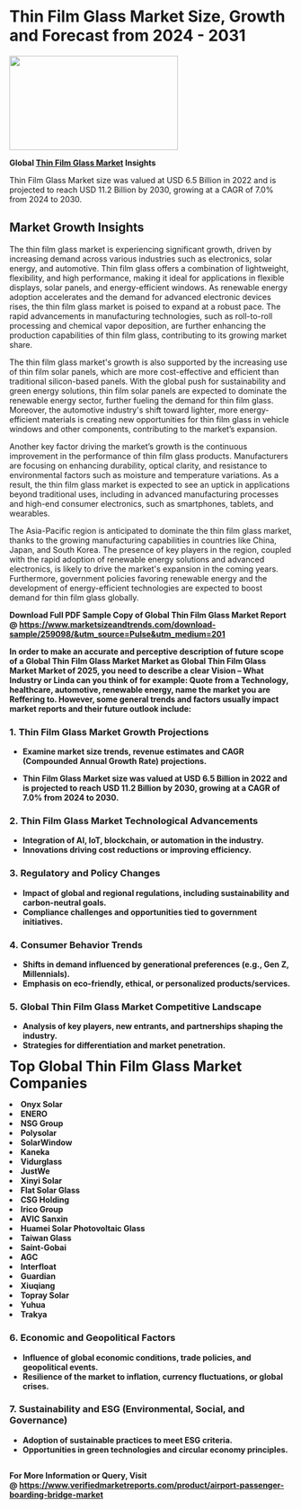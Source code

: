 <H1>Thin Film Glass Market Size, Growth and Forecast from 2024 - 2031</H1><img class="aligncenter size-medium wp-image-584254" src="https://thirdeyenews.in/wp-content/uploads/2024/09/Global-Market-Research-300x168.jpeg" alt="" width="300" height="168" /><p><strong>Global&nbsp;<a href="https://www.marketsizeandtrends.com/download-sample/259098/&amp;utm_source=Pulse&amp;utm_medium=201">Thin Film Glass Market</a> Insights</strong></p><p>Thin Film Glass Market size was valued at USD 6.5 Billion in 2022 and is projected to reach USD 11.2 Billion by 2030, growing at a CAGR of 7.0% from 2024 to 2030.</p><p><h2>Market Growth Insights</h2> <p>The thin film glass market is experiencing significant growth, driven by increasing demand across various industries such as electronics, solar energy, and automotive. Thin film glass offers a combination of lightweight, flexibility, and high performance, making it ideal for applications in flexible displays, solar panels, and energy-efficient windows. As renewable energy adoption accelerates and the demand for advanced electronic devices rises, the thin film glass market is poised to expand at a robust pace. The rapid advancements in manufacturing technologies, such as roll-to-roll processing and chemical vapor deposition, are further enhancing the production capabilities of thin film glass, contributing to its growing market share.</p> <p><strong></strong></p> <p>The thin film glass market's growth is also supported by the increasing use of thin film solar panels, which are more cost-effective and efficient than traditional silicon-based panels. With the global push for sustainability and green energy solutions, thin film solar panels are expected to dominate the renewable energy sector, further fueling the demand for thin film glass. Moreover, the automotive industry's shift toward lighter, more energy-efficient materials is creating new opportunities for thin film glass in vehicle windows and other components, contributing to the market’s expansion.</p> <p>Another key factor driving the market’s growth is the continuous improvement in the performance of thin film glass products. Manufacturers are focusing on enhancing durability, optical clarity, and resistance to environmental factors such as moisture and temperature variations. As a result, the thin film glass market is expected to see an uptick in applications beyond traditional uses, including in advanced manufacturing processes and high-end consumer electronics, such as smartphones, tablets, and wearables.</p> <p>The Asia-Pacific region is anticipated to dominate the thin film glass market, thanks to the growing manufacturing capabilities in countries like China, Japan, and South Korea. The presence of key players in the region, coupled with the rapid adoption of renewable energy solutions and advanced electronics, is likely to drive the market's expansion in the coming years. Furthermore, government policies favoring renewable energy and the development of energy-efficient technologies are expected to boost demand for thin film glass globally.</p> <p><strong></p><p><span class=""><strong>Download Full PDF Sample Copy of Global Thin Film Glass Market Report</strong> @ <a href="https://www.marketsizeandtrends.com/download-sample/259098/&amp;utm_source=Pulse&amp;utm_medium=201" target="_blank">https://www.marketsizeandtrends.com/download-sample/259098/&amp;utm_source=Pulse&amp;utm_medium=201</a></span></p><p>In order to make an accurate and perceptive description of future scope of a Global&nbsp;Thin Film Glass Market Market as Global&nbsp;Thin Film Glass Market Market of 2025, you need to describe a clear Vision &ndash; What Industry or Linda can you think of for example: Quote from a Technology, healthcare, automotive, renewable energy, name the market you are Reffering to. However, some general trends and factors usually impact market reports and their future outlook include:</p><h3>1.&nbsp;<strong>Thin Film Glass Market Growth Projections</strong></h3><ul><li>Examine market size trends, revenue estimates and CAGR (Compounded Annual Growth Rate) projections.</li><li><p>Thin Film Glass Market size was valued at USD 6.5 Billion in 2022 and is projected to reach USD 11.2 Billion by 2030, growing at a CAGR of 7.0% from 2024 to 2030.</p></li></ul><h3>2.&nbsp;<strong>Thin Film Glass Market Technological Advancements</strong></h3><ul><li>Integration of AI, IoT, blockchain, or automation in the industry.</li><li>Innovations driving cost reductions or improving efficiency.</li></ul><h3>3.&nbsp;<strong>Regulatory and Policy Changes</strong></h3><ul><li>Impact of global and regional regulations, including sustainability and carbon-neutral goals.</li><li>Compliance challenges and opportunities tied to government initiatives.</li></ul><h3>4.&nbsp;<strong>Consumer Behavior Trends</strong></h3><ul><li>Shifts in demand influenced by generational preferences (e.g., Gen Z, Millennials).</li><li>Emphasis on eco-friendly, ethical, or personalized products/services.</li></ul><h3>5.&nbsp;<strong>Global Thin Film Glass Market Competitive Landscape</strong></h3><ul><li>Analysis of key players, new entrants, and partnerships shaping the industry.</li><li>Strategies for differentiation and market penetration.</li></ul><p data-pm-slice="1 1 []"><span style="color: inherit; font-family: inherit; font-size: 25px;">Top Global Thin Film Glass Market Companies</span></p><div class="" data-test-id=""><p><li>Onyx Solar</li><li> ENERO</li><li> NSG Group</li><li> Polysolar</li><li> SolarWindow</li><li> Kaneka</li><li> Vidurglass</li><li> JustWe</li><li> Xinyi Solar</li><li> Flat Solar Glass</li><li> CSG Holding</li><li> Irico Group</li><li> AVIC Sanxin</li><li> Huamei Solar Photovoltaic Glass</li><li> Taiwan Glass</li><li> Saint-Gobai</li><li> AGC</li><li> Interfloat</li><li> Guardian</li><li> Xiuqiang</li><li> Topray Solar</li><li> Yuhua</li><li> Trakya</li></p></div><h3>6.&nbsp;<strong>Economic and Geopolitical Factors</strong></h3><ul><li>Influence of global economic conditions, trade policies, and geopolitical events.</li><li>Resilience of the market to inflation, currency fluctuations, or global crises.</li></ul><h3>7.&nbsp;<strong>Sustainability and ESG (Environmental, Social, and Governance)</strong></h3><ul><li>Adoption of sustainable practices to meet ESG criteria.</li><li>Opportunities in green technologies and circular economy principles.</li></ul><h2><strong style="font-size: 14px;">For More Information or Query, Visit @&nbsp;</strong><a style="background-color: #ffffff; font-size: 14px;" href="https://www.marketsizeandtrends.com/report/thin-film-glass-market/" target="_blank">https://www.verifiedmarketreports.com/product/airport-passenger-boarding-bridge-market</a></h2>
